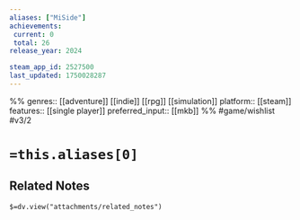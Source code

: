 ```yaml
---
aliases: ["MiSide"]
achievements:
 current: 0
 total: 26
release_year: 2024

steam_app_id: 2527500
last_updated: 1750028287
---
```

%%
genres:: [[adventure]] [[indie]] [[rpg]] [[simulation]]
platform:: [[steam]]
features:: [[single player]]
preferred_input:: [[mkb]]
%%
#game/wishlist
#v3/2

# `=this.aliases[0]`
## Related Notes
`$=dv.view("attachments/related_notes")`